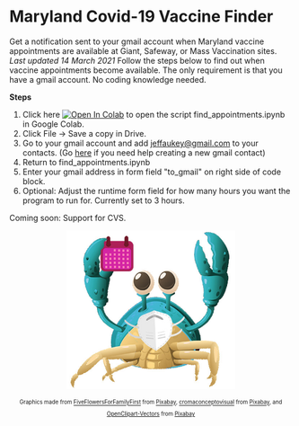 # Maryland Covid-19 Vaccine Finder
Get a notification sent to your gmail account when Maryland vaccine appointments are available at Giant, Safeway, or Mass Vaccination sites.    
*Last updated 14 March 2021*
Follow the steps below to find out when vaccine appointments become available. The only requirement is that you have a gmail account. No coding knowledge needed. 

**Steps**
1) Click here [![Open In Colab](https://colab.research.google.com/assets/colab-badge.svg)](https://colab.research.google.com/github/aubricot/md-covid-vaccine-finder/blob/master/find_appointments.ipynb) to open the script find_appointments.ipynb in Google Colab. 
2) Click File -> Save a copy in Drive. 
3) Go to your gmail account and add jeffaukey@gmail.com to your contacts. (Go [here](https://www.wikihow.com/Add-Contacts-in-Gmail) if you need help creating a new gmail contact)
4) Return to find_appointments.ipynb
5) Enter your gmail address in form field "to_gmail" on right side of code block.
6) Optional: Adjust the runtime form field for how many hours you want the program to run for. Currently set to 3 hours.

Coming soon: Support for CVS.

<p align="center">
<a href="url"><img src="https://github.com/aubricot/md-covid-vaccine-finder/blob/main/crabvax.jpg" align="middle" width="300" ></a></p>   

<p align="center">
<sub><sup>Graphics made from <a href="https://pixabay.com/users/fiveflowersforfamilyfirst-552028/?utm_source=link-attribution&amp;utm_medium=referral&amp;utm_campaign=image&amp;utm_content=2247443">FiveFlowersForFamilyFirst</a> from <a href="https://pixabay.com/?utm_source=link-attribution&amp;utm_medium=referral&amp;utm_campaign=image&amp;utm_content=2247443">Pixabay</a>, <a href="https://pixabay.com/users/cromaconceptovisual-4595909/?utm_source=link-attribution&amp;utm_medium=referral&amp;utm_campaign=image&amp;utm_content=4999857">cromaconceptovisual</a> from <a href="https://pixabay.com/?utm_source=link-attribution&amp;utm_medium=referral&amp;utm_campaign=image&amp;utm_content=4999857">Pixabay</a>, and <a href="https://pixabay.com/users/openclipart-vectors-30363/?utm_source=link-attribution&amp;utm_medium=referral&amp;utm_campaign=image&amp;utm_content=576487">OpenClipart-Vectors</a> from <a href="https://pixabay.com/?utm_source=link-attribution&amp;utm_medium=referral&amp;utm_campaign=image&amp;utm_content=576487">Pixabay</a> </sup></sub>
